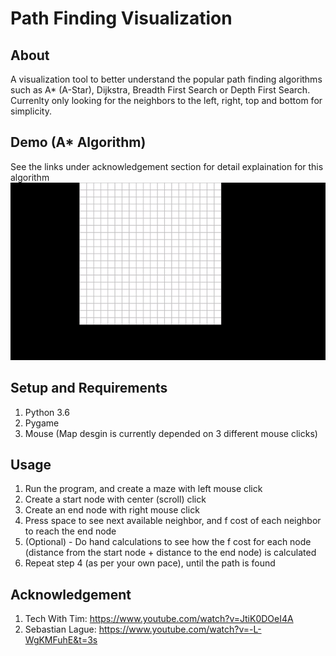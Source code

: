 # Path Finding Visualization
## About ##
A visualization tool to better understand the popular path finding algorithms such as A* (A-Star), Dijkstra, Breadth First Search or Depth First Search. Currenlty only looking for the neighbors to the left, right, top and bottom for simplicity. 

## Demo (A* Algorithm) ##
See the links under acknowledgement section for detail explaination for this algorithm
![gif](Demo/a-star.gif)

## Setup and Requirements ##
1. Python 3.6
2. Pygame
3. Mouse (Map desgin is currently depended on 3 different mouse clicks)

## Usage ##
1. Run the program, and create a maze with left mouse click
2. Create a start node with center (scroll) click
3. Create an end node with right mouse click
4. Press space to see next available neighbor, and f cost of each neighbor to reach the end node
5. (Optional) - Do hand calculations to see how the f cost for each node (distance from the start node + distance to the end node) is calculated
6. Repeat step 4 (as per your own pace), until the path is found

## Acknowledgement ## 
1. Tech With Tim: https://www.youtube.com/watch?v=JtiK0DOeI4A 
2. Sebastian Lague: https://www.youtube.com/watch?v=-L-WgKMFuhE&t=3s 
